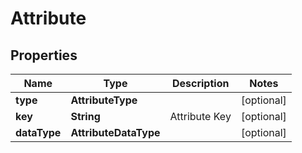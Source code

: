 

# Attribute


## Properties

| Name | Type | Description | Notes |
|------------ | ------------- | ------------- | -------------|
|**type** | **AttributeType** |  |  [optional] |
|**key** | **String** | Attribute Key |  [optional] |
|**dataType** | **AttributeDataType** |  |  [optional] |



